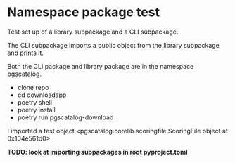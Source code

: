 # Namespace package test

Test set up of a library subpackage and a CLI subpackage. 

The CLI subpackage imports a public object from the library subpackage and prints it. 

Both the CLI package and library package are in the namespace pgscatalog.

* clone repo
* cd downloadapp
* poetry shell
* poetry install
* poetry run pgscatalog-download

I imported a test object <pgscatalog.corelib.scoringfile.ScoringFile object at 0x104e561d0>

**TODO: look at importing subpackages in root pyproject.toml**